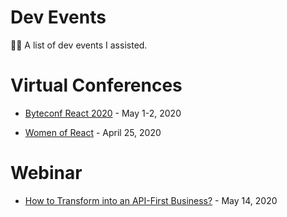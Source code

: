 # Dev Events
👨‍🏫 A list of dev events I assisted.

# Virtual Conferences 

* [Byteconf React 2020](https://www.bytesized.xyz/react-2020) - May 1-2, 2020

* [Women of React](https://womenofreact.com/) - April 25, 2020

# Webinar

* [How to Transform into an API-First Business?](https://www.postman.com/) - May 14, 2020
